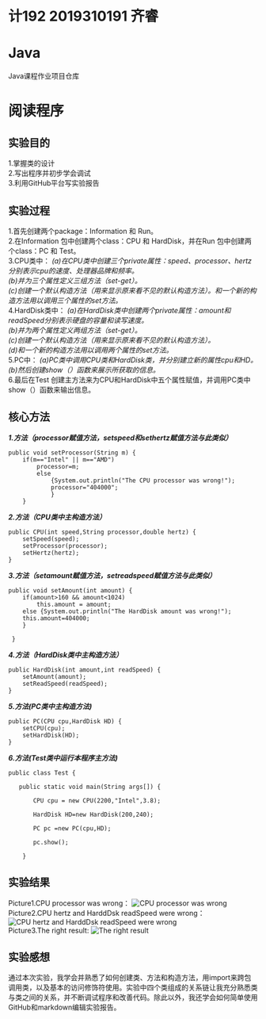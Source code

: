 # 计192 2019310191 齐睿
# Java
Java课程作业项目仓库
# 阅读程序
## 实验目的
1.掌握类的设计  
2.写出程序并初步学会调试  
3.利用GitHub平台写实验报告  
## 实验过程
1.首先创建两个package：Information 和 Run。  
2.在Information 包中创建两个class：CPU 和 HardDisk，并在Run 包中创建两个class：PC 和 Test。  
3.CPU类中：
*(a)在CPU类中创建三个private属性：speed、processor、hertz分别表示cpu的速度、处理器品牌和频率。    
(b)并为三个属性定义三组方法（set-get）。   
(c)创建一个默认构造方法（用来显示原来看不见的默认构造方法）。和一个新的构造方法用以调用三个属性的set方法。*    
4.HardDisk类中：
*(a)在HardDisk类中创建两个private属性：amount和readSpeed分别表示硬盘的容量和读写速度。    
(b)并为两个属性定义两组方法（set-get）。   
(c)创建一个默认构造方法（用来显示原来看不见的默认构造方法）。  
(d)和一个新的构造方法用以调用两个属性的set方法。*    
5.PC中：
*(a)PC类中调用CPU类和HardDisk类，并分别建立新的属性cpu和HD。    
(b)然后创建show（）函数来展示所获取的信息。*    
6.最后在Test 创建主方法来为CPU和HardDisk中五个属性赋值，并调用PC类中show（）函数来输出信息。

## 核心方法  

***1.方法（processor赋值方法，setspeed和sethertz赋值方法与此类似）***
```
public void setProcessor(String m) {
	if(m=="Intel" || m=="AMD")
		processor=m;
	    else 
	    	{System.out.println("The CPU processor was wrong!");
	    	processor="404000";
	    	}
	}
``` 
***2.方法（CPU类中主构造方法）***  
```
public CPU(int speed,String processor,double hertz) {
	setSpeed(speed);
	setProcessor(processor);
	setHertz(hertz);
}
``` 
***3.方法（setamount赋值方法，setreadspeed赋值方法与此类似）***
```
public void setAmount(int amount) {
	if(amount>160 && amount<1024)
        this.amount = amount;
	else {System.out.println("The HardDisk amount was wrong!");
	this.amount=404000;
	}

 }
``` 
***4.方法（HardDisk类中主构造方法）***
```
public HardDisk(int amount,int readSpeed) {
	setAmount(amount);
	setReadSpeed(readSpeed);
}
```
***5.方法(PC类中主构造方法)***
``` 
public PC(CPU cpu,HardDisk HD) {
	setCPU(cpu);
	setHardDisk(HD);
}
```
***6.方法(Test类中运行本程序主方法)***
``` 
public class Test {

   public static void main(String args[]) {

       CPU cpu = new CPU(2200,"Intel",3.8);

       HardDisk HD=new HardDisk(200,240);

       PC pc =new PC(cpu,HD);

       pc.show();

    }
```
## 实验结果
Picture1.CPU processor was wrong：
![CPU processor was wrong](https://i.loli.net/2020/10/07/WtJ8So3lCmbp7xk.jpg)  
Picture2.CPU hertz and HarddDsk readSpeed were wrong： 
![CPU hertz and HarddDsk readSpeed were wrong](https://i.loli.net/2020/10/07/jxnRK9Ouy86GLAe.jpg)  
Picture3.The right result:
![The right result](https://i.loli.net/2020/10/07/ZOqQ5yrAfJTDN4B.jpg)  
## 实验感想  
通过本次实验，我学会并熟悉了如何创建类、方法和构造方法，用import来跨包调用类，以及基本的访问修饰符使用。实验中四个类组成的关系链让我充分熟悉类与类之间的关系，并不断调试程序和改善代码。除此以外，我还学会如何简单使用GitHub和markdown编辑实验报告。
